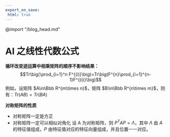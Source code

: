 ```yaml
---
export_on_save:
 html: true
---
```


@import "/blog_head.md"

# AI 之线性代数公式


**循环改变迹运算中相乘矩阵的顺序不影响结果：**
$$Tr\big(\prod_{i=1}^n F^{(i)}\big)=Tr\big(F^{n}\prod_{i=1}^{n-1}F^{(i)}\big)$$
例如，设矩阵 $A\in\Bbb R^{m\times n}$，矩阵 $B\in\Bbb R^{n\times m}$，则有：$Tr(AB)=Tr(BA)$

**对称矩阵的性质**
- 对称矩阵一定是方正
- 对称矩阵一定可以相似对角化
设 A 为对称矩阵，则 $P^TAP=\Lambda$，其中 $\Lambda$ 由 $A$ 的特征值组成，$P$ 由特征值对应的特征向量组成，并且位置一一对应。  



